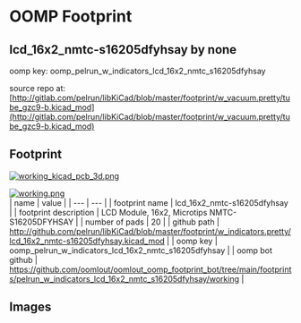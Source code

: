 # OOMP Footprint  
## lcd_16x2_nmtc-s16205dfyhsay  by none  
  
oomp key: oomp_pelrun_w_indicators_lcd_16x2_nmtc_s16205dfyhsay  
  
source repo at: [http://gitlab.com/pelrun/libKiCad/blob/master/footprint/w_vacuum.pretty/tube_gzc9-b.kicad_mod](http://gitlab.com/pelrun/libKiCad/blob/master/footprint/w_vacuum.pretty/tube_gzc9-b.kicad_mod)  
## Footprint  
  
[![working_kicad_pcb_3d.png](working_kicad_pcb_3d_600.png)](working_kicad_pcb_3d.png)  
  
[![working.png](working_600.png)](working.png)  
| name | value | 
| --- | --- | 
| footprint name | lcd_16x2_nmtc-s16205dfyhsay | 
| footprint description | LCD Module, 16x2, Microtips NMTC-S16205DFYHSAY | 
| number of pads | 20 | 
| github path | http://github.com/pelrun/libKiCad/blob/master/footprint/w_indicators.pretty/lcd_16x2_nmtc-s16205dfyhsay.kicad_mod | 
| oomp key | oomp_pelrun_w_indicators_lcd_16x2_nmtc_s16205dfyhsay | 
| oomp bot github | https://github.com/oomlout/oomlout_oomp_footprint_bot/tree/main/footprints/pelrun_w_indicators_lcd_16x2_nmtc_s16205dfyhsay/working | 
## Images  
